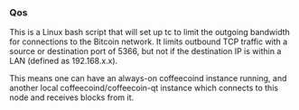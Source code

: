 ### Qos ###

This is a Linux bash script that will set up tc to limit the outgoing bandwidth for connections to the Bitcoin network. It limits outbound TCP traffic with a source or destination port of 5366, but not if the destination IP is within a LAN (defined as 192.168.x.x).

This means one can have an always-on coffeecoind instance running, and another local coffeecoind/coffeecoin-qt instance which connects to this node and receives blocks from it.
